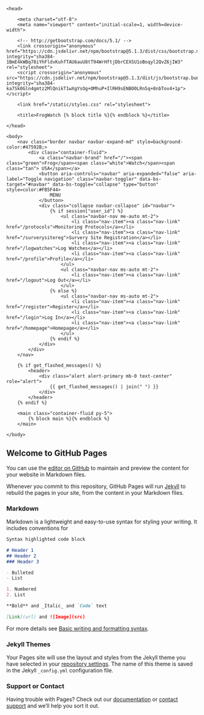 <!DOCTYPE html>

<html lang="en">

    <head>

        <meta charset="utf-8">
        <meta name="viewport" content="initial-scale=1, width=device-width">

        <!-- http://getbootstrap.com/docs/5.1/ -->
        <link crossorigin="anonymous" href="https://cdn.jsdelivr.net/npm/bootstrap@5.1.3/dist/css/bootstrap.min.css" integrity="sha384-1BmE4kWBq78iYhFldvKuhfTAU6auU8tT94WrHftjDbrCEXSU1oBoqyl2QvZ6jIW3" rel="stylesheet">
        <script crossorigin="anonymous" src="https://cdn.jsdelivr.net/npm/bootstrap@5.1.3/dist/js/bootstrap.bundle.min.js" integrity="sha384-ka7Sk0Gln4gmtz2MlQnikT1wXgYsOg+OMhuP+IlRH9sENBO0LRn5q+8nbTov4+1p"></script>

        <link href="/static/styles.css" rel="stylesheet">

        <title>FrogWatch {% block title %}{% endblock %}</title>

    </head>

    <body>
        <nav class="border navbar navbar-expand-md" style=background-color:#47592B;>
            <div class="container-fluid">
                <a class="navbar-brand" href="/"><span class="green">Frog</span><span class="white">Watch</span><span class="tan"> USA</span></a>
                <button aria-controls="navbar" aria-expanded="false" aria-label="Toggle navigation" class="navbar-toggler" data-bs-target="#navbar" data-bs-toggle="collapse" type="button" style=color:#FB5F44>
                    MENU
                </button>
                <div class="collapse navbar-collapse" id="navbar">
                    {% if session["user_id"] %}
                        <ul class="navbar-nav me-auto mt-2">
                            <li class="nav-item"><a class="nav-link" href="/protocols">Monitoring Protocols</a></li>
                            <li class="nav-item"><a class="nav-link" href="/surverysitereg">Survery Site Registration</a></li>
                            <li class="nav-item"><a class="nav-link" href="/logwatches">Log Watches</a></li>
                            <li class="nav-item"><a class="nav-link" href="/profile">Profile</a></li>
                        </ul>
                        <ul class="navbar-nav ms-auto mt-2">
                            <li class="nav-item"><a class="nav-link" href="/logout">Log Out</a></li>
                        </ul>
                    {% else %}
                        <ul class="navbar-nav ms-auto mt-2">
                            <li class="nav-item"><a class="nav-link" href="/register">Register</a></li>
                            <li class="nav-item"><a class="nav-link" href="/login">Log In</a></li>
                            <li class="nav-item"><a class="nav-link" href="/homepage">Homepage</a></li>
                        </ul>
                    {% endif %}
                </div>
            </div>
        </nav>

        {% if get_flashed_messages() %}
            <header>
                <div class="alert alert-primary mb-0 text-center" role="alert">
                    {{ get_flashed_messages() | join(" ") }}
                </div>
            </header>
        {% endif %}

        <main class="container-fluid py-5">
            {% block main %}{% endblock %}
        </main>

    </body>

</html>





## Welcome to GitHub Pages

You can use the [editor on GitHub](https://github.com/alliesoldau/recycledcontentpercentages/edit/main/README.md) to maintain and preview the content for your website in Markdown files.

Whenever you commit to this repository, GitHub Pages will run [Jekyll](https://jekyllrb.com/) to rebuild the pages in your site, from the content in your Markdown files.

### Markdown

Markdown is a lightweight and easy-to-use syntax for styling your writing. It includes conventions for

```markdown
Syntax highlighted code block

# Header 1
## Header 2
### Header 3

- Bulleted
- List

1. Numbered
2. List

**Bold** and _Italic_ and `Code` text

[Link](url) and ![Image](src)
```

For more details see [Basic writing and formatting syntax](https://docs.github.com/en/github/writing-on-github/getting-started-with-writing-and-formatting-on-github/basic-writing-and-formatting-syntax).

### Jekyll Themes

Your Pages site will use the layout and styles from the Jekyll theme you have selected in your [repository settings](https://github.com/alliesoldau/recycledcontentpercentages/settings/pages). The name of this theme is saved in the Jekyll `_config.yml` configuration file.

### Support or Contact

Having trouble with Pages? Check out our [documentation](https://docs.github.com/categories/github-pages-basics/) or [contact support](https://support.github.com/contact) and we’ll help you sort it out.
